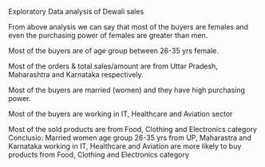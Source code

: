 Exploratory Data analysis of Dewali sales 

From above analysis we can say that most of the buyers are females and even the purchasing power of females are greater than men.

Most of the buyers are of age group between 26-35 yrs female.

Most of the orders & total sales/amount are from Uttar Pradesh, Maharashtra and Karnataka respectively.

Most of the buyers are married (women) and they have high purchasing power.

Most of the buyers are working in IT, Healthcare and Aviation sector

Most of the sold products are from Food, Clothing and Electronics category
Conclusio: 
Married women age group 26-35 yrs from UP, Maharastra and Karnataka working in IT, Healthcare and Aviation are more likely to buy products from Food, Clothing and Electronics category
